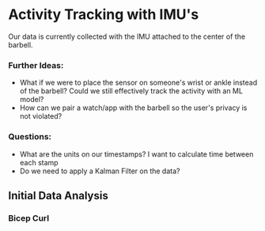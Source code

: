 # Activity Tracking with IMU's

Our data is currently collected with the IMU attached to the center of the barbell.

### Further Ideas:
- What if we were to place the sensor on someone's wrist or ankle instead of the barbell? Could we still effectively track the activity with an ML model?
- How can we pair a watch/app with the barbell so the user's privacy is not violated?


### Questions:
- What are the units on our timestamps? I want to calculate time between each stamp
- Do we need to apply a Kalman Filter on the data?

## Initial Data Analysis

### Bicep Curl